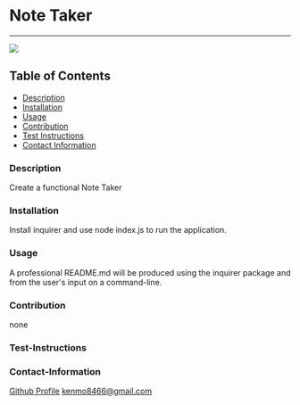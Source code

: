 # Note Taker
----
<a href="https://img.shields.io/badge/License-None,Apache2.0,GNU Public v3.0,MIT,Boost Software 1.0,Creative Commons Zero v1.0 Universal,Eclipse Public 2.0,GNU Affero General Public v3.0,GNU General Public v2.0,GNU Lesser General Public v2.1,Mozilla Public 2.0,the Unilicense-brightgreen"><img src="https://img.shields.io/badge/License-None-brightgreen"></a>
## Table of Contents
- [Description](#description)
- [Installation](#installation)
- [Usage](#usage)
- [Contribution](#contribution)
- [Test Instructions](#test-instructions)
- [Contact Information](#contact-information)

### Description
Create a functional Note Taker


### Installation
Install inquirer and use node index.js to run the application.
### Usage
A professional README.md will be produced using the inquirer package and from the user's input on a command-line.
### Contribution
none
### Test-Instructions

### Contact-Information
[Github Profile](https://github.com/kbentley7)
kenmo8466@gmail.com
